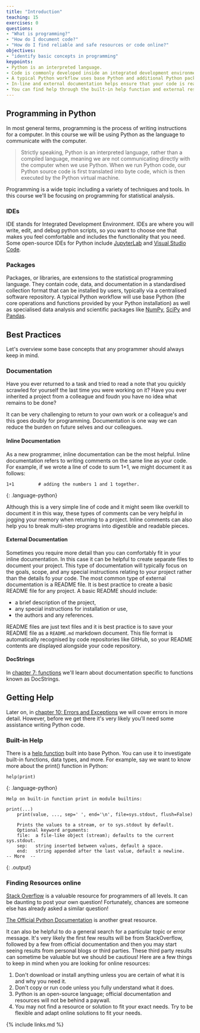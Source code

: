 ```yaml
---
title: "Introduction"
teaching: 15
exercises: 0
questions:
- "What is programming?"
- "How do I document code?"
- "How do I find reliable and safe resources or code online?"
objectives:
- "identify basic concepts in programming"
keypoints:
- Python is an interpreted language.  
- Code is commonly developed inside an integrated development environment. 
- A typical Python workflow uses base Python and additional Python packages developed for statistical programming purposes. 
- In-line and external documentation helps ensure that your code is readable.  
- You can find help through the built-in help function and external resources. 
---
```


## Programming in Python

In most general terms, programming is the process of writing instructions for a computer. In this course we will be using Python as the language to communicate with the computer. 

> Strictly speaking, Python is an interpreted language, rather than a compiled language, meaning we are not communicating directly with the computer when we use Python. When we run Python code, our Python source code is first translated into byte code, which is then executed by the Python virtual machine. 

Programming is a wide topic including a variety of techniques and tools. In this course we'll be focusing on programming for statistical analysis.


### IDEs

IDE stands for Integrated Development Environment. IDEs are where you will write, edit, and debug python scripts, so you want to choose one that makes you feel comfortable and includes the functionality that you need. Some open-source IDEs for Python include [JupyterLab](https://jupyter.org/) and [Visual Studio Code](https://code.visualstudio.com/docs/languages/python). 

### Packages

Packages, or libraries, are extensions to the statistical programming language. They contain code, data, and documentation in a standardised collection format that can be installed by users, typically via a centralised software repository. A typical Python workflow will use base Python (the core operations and functions provided by your Python installation) as well as specialised data analysis and scientific packages like [NumPy](https://numpy.org/), [SciPy](https://scipy.org/) and [Pandas](https://pandas.pydata.org/).   

## Best Practices

Let's overview some base concepts that any programmer should always keep in mind.

### Documentation

Have you ever returned to a task and tried to read a note that you quickly scrawled for yourself the last time you were working on it? Have you ever inherited a project from a colleague and foudn you have no idea what remains to be done?

It can be very challenging to return to your own work or a colleague's and this goes doubly for programming. Documentation is one way we can reduce the burden on future selves and our colleagues.

#### Inline Documentation

As a new programmer, inline documentation can be the most helpful. Inline documentation refers to writing comments on the same line as your code. For example, if we wrote a line of code to sum 1+1, we might document it as follows:

~~~
1+1         # adding the numbers 1 and 1 together.
~~~
{: .language-python}

Although this is a very simple line of code and it might seem like overkill to document it in this way, these types of comments can be very helpful in jogging your memory when returning to a project. Inline comments can also help you to break multi-step programs into digestible and readable pieces.

#### External Documentation
Sometimes you require more detail than you can comfortably fit in your inline documentation. In this case it can be helpful to create separate files to document your project. This type of documentation will typically focus on the goals, scope, and any special instructions relating to your project rather than the details fo your code. The most common type of external documentation is a README file. It is best practice to create a basic README file for any project. A basic README should include:
- a brief description of the project,
- any special instructions for installation or use,
- the authors and any references.

README files are just text files and it is best practice is to save your README file as a `README.md` markdown document. This file format is automatically recognised by code repositories like GitHub, so your README contents are displayed alongside your code repository. 
#### DocStrings

In [chapter 7: functions](/_episodes/07-functions.md) we'll learn about documentation specific to functions known as DocStrings.

## Getting Help
Later on, in [chapter 10: Errors and Exceptions](/_episodes/10-errors_exceptions.md) we will cover errors in more detail. However, before we get there it's very likely you'll need some assistance writing Python code.

### Built-in Help

There is a [help function](https://docs.python.org/3/library/functions.html#help) built into base Python. You can use it to investigate built-in functions, data types, and more. For example, say we want to know more about the print() function in Python:

~~~
help(print)
~~~
{: .language-python}

~~~
Help on built-in function print in module builtins:

print(...)
    print(value, ..., sep=' ', end='\n', file=sys.stdout, flush=False)

    Prints the values to a stream, or to sys.stdout by default.
    Optional keyword arguments:
    file:  a file-like object (stream); defaults to the current sys.stdout.
    sep:   string inserted between values, default a space.
    end:   string appended after the last value, default a newline.
-- More  --
~~~
{: .output}

### Finding Resources online

[Stack Overflow](https://stackoverflow.com/) is a valuable resource for programmers of all levels. It can be daunting to post your own question! Fortunately, chances are someone else has already asked a similar question! 

[The Official Python Documentation](https://www.python.org/) is another great resource.

It can also be helpful to do a general search for a particular topic or error message. It's very likely the first few results will be from StackOverflow, followed by a few from official documentation and then you may start seeing results from personal blogs or third parties. These third party results can sometime be valuable but we should be cautious! Here are a few things to keep in mind when you are looking for online resources:
1. Don't download or install anything unless you are certain of what it is and why you need it.
2. Don't copy or run code unless you fully understand what it does.
3. Python is an open-source language; official documentation and resources will not be behind a paywall.
4. You may not find a resource or solution to fit your exact needs. Try to be flexible and adapt online solutions to fit your needs.






{% include links.md %}


